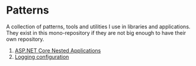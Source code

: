 # Patterns

A collection of patterns, tools and utilities I use in libraries and
applications. They exist in this mono-repository if they are not big enough to
have their own repository.

1. [ASP.NET Core Nested Applications](dotnet/AspNetCoreNestedApps)
1. [Logging configuration](dotnet/LogTheConfig)
